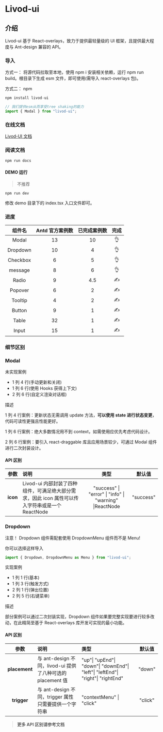 # Livod-ui

## 介绍

Livod-ui 基于 React-overlays，致力于提供最轻量级的 UI 框架，且提供最大程度与 Ant-design 兼容的 API。

### 导入

方式一： 将源代码拉取至本地，使用 npm i 安装相关依赖，运行 npm run build。根目录下生成 esm 文件，即可使用(需导入 react-overlays 包)。

方式二： npm

```js
npm install livod-ui
```

```js
// 我们提供esm从而享受tree shaking的能力
import { Modal } from "livod-ui";
```

### 在线文档

[Livod-UI 文档](https://livod.gitee.io/livod-ui/)

### 阅读文档

```js
npm run docs
```

#### DEMO 运行

> 不推荐

```
npm run dev
```

修改 demo 目录下的 index.tsx 入口文件即可。

### 进度

|  组件名  | Antd 官方案例数 | 已完成案例数 | 完成 |
| :------: | :-------------: | :----------: | :--: |
|  Modal   |       13        |      10      |  👌  |
| Dropdown |       10        |      4       |  👌  |
| Checkbox |        6        |      5       |  👌  |
| message  |        8        |      6       |  👌  |
|  Radio   |        9        |     4.5      |  ✍️  |
| Popover  |        6        |      2       |  ✍️  |
| Tooltip  |        4        |      2       |  ✍️  |
|  Button  |        9        |      1       |  ✍️  |
|  Table   |       32        |      1       |  ✍️  |
|  Input   |       15        |      1       |  ✍️  |

### 细节区别

### Modal

未实现案例

- 1 列 4 行(手动更新和关闭)
- 1 列 6 行(使用 Hooks 获得上下文)
- 2 列 6 行(自定义渲染对话框)

描述

1 列 4 行案例：更新状态无需调用 update 方法，**可以使用 state 进行状态变更**，代码可读性更强且性能更好。

1 列 6 行案例：绝大多数情况用不到 context，如需使用应优先考虑代码设计。

2 列 6 行案例：要引入 react-draggable 库且应用场景较少，可通过 Modal 组件进行二次封装设计。

#### API 区别

|   参数   | 说明                                                                                            |                          类型                           |  默认值   |
| :------: | :---------------------------------------------------------------------------------------------- | :-----------------------------------------------------: | :-------: |
| **icon** | Livod-ui 内部封装了四种组件，可满足绝大部分需求，因此 icon 属性可以传入字符串或是一个 ReactNode | "success" \| "error" \| "info" \| "warning" \|ReactNode | "success" |

### Dropdown

注意！ Dropdown 组件需配套使用 DropdownMenu 组件而不是 Menu!

你可以选择这样导入

```js
import { Dropdown, DropdownMenu as Menu } from "livod-ui";
```

实现案例

- 1 列 1 行(基本)
- 1 列 3 行(触发方式)
- 2 列 1 行(弹出位置)
- 2 列 5 行(右键菜单)

描述

部分案例可以通过二次封装实现，Dropdown 组件如果要完整实现要进行较多改动，在此精简至基于 React-overlays 库开发可实现的最小功能。

#### API 区别

|     参数      | 说明                                                       | 类型                                                                            | 默认值  |
| :-----------: | :--------------------------------------------------------- | :------------------------------------------------------------------------------ | :-----: |
| **placement** | 与 ant-design 不同，livod-ui 提供了八种可选的 placement 值 | "up"\| "upEnd"\| "down"\| "downEnd"\| "left"\| "leftEnd"\| "right"\| "rightEnd" | "down"  |
|  **trigger**  | 与 ant-design 不同，trigger 属性只需要提供一个字符串       | "contextMenu" \| "click"                                                        | "click" |

> **更多 API 区别请参考文档**
